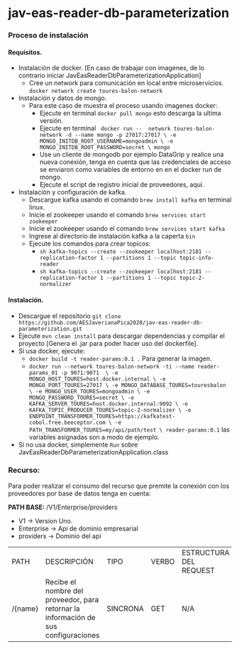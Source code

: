 # jav-eas-reader-db-parameterization

### Proceso de instalación

#### Requisitos.

* Instalación de docker. [En caso de trabajar con imagenes, de lo contrario iniciar JavEasReaderDbParameterizationApplication]
    * Cree un network para comunicación en local entre microservicios. `docker network create toures-balon-network`
* Instalación y datos de mongo.
    * Para este caso de muestra el proceso usando imagenes docker:
        * Ejecute en terminal `docker pull mongo` esto descarga la ultima versión.
        * Ejecute en terminal ` docker run --  network toures-balon-network -d --name mongo -p 27017:27017 \
                                   -e MONGO_INITDB_ROOT_USERNAME=mongoadmin \
                                   -e MONGO_INITDB_ROOT_PASSWORD=secret \
                                   mongo`
        * Use un cliente de mongodb por ejemplo DataGrip y realice una nueva conexión, tenga en cuenta que las credenciales de acceso se enviaron como variables de entorno en 
          en el docker run de mongo. 
        * Ejecute el script de registro inicial de proveedores, aqui.
* Instalación y configuración de kafka.
    * Descargue kafka usando el comando `brew install kafka` en terminal linux.
    * Inicie el zookeeper usando el comando `brew services start zookeeper`
    * Inicie el zookeeper usando el comando `brew services start kafka`
    * Ingrese al directorio de instalación kafka a la caperta `bin`
    * Ejecute los comandos para crear topicos:
        * `sh kafka-topics --create --zookeeper localhost:2181 --replication-factor 1 --partitions 1 --topic topic-info-reader`
        * `sh kafka-topics --create --zookeeper localhost:2181 --replication-factor 1 --partitions 1 --topic topic-2-normalizer`
    
#### Instalación.

* Descargue el repositorio `git clone https://github.com/AESJaverianaPica2020/jav-eas-reader-db-parameterization.git`
* Ejecute `mvn clean install` para descargar dependencias y compilar el proyecto [Genera el .jar para poder hacer uso del dockerfile].
* Si usa docker, ejecute:
    * `docker build -t reader-params:0.1 .` Para generar la imagen.
    * `docker run --network toures-balon-network -ti --name reader-params_01 -p 9071:9071  \
                                     -e MONGO_HOST_TOURES=host.docker.internal \
                                     -e MONGO_PORT_TOURES=27017 \
                                     -e MONGO_DATABASE_TOURES=touresbalon \
                                     -e MONGO_USER_TOURES=mongoadmin \
                                     -e MONGO_PASSWORD_TOURES=secret \
                                     -e KAFKA_SERVER_TOURES=host.docker.internal:9092 \
                                     -e KAFKA_TOPIC_PRODUCER_TOURES=topic-2-normalizer \
                                     -e ENDPOINT_TRANSFORMER_TOURES=https://kafkatest-cobol.free.beeceptor.com \
                                     -e PATH_TRANSFORMER_TOURES=my/api/path/test \
                                     reader-params:0.1` las variables asignadas son a modo de ejemplo.
* Si no usa docker, simplemente `Run` sobre JavEasReaderDbParameterizationApplication.class

### Recurso:

Para poder realizar el consumo del recurso que premite la conexión con los proveedores por base de datos tenga en cuenta:

**PATH BASE:** /V1/Enterprise/providers
* V1 -> Version Uno.
* Enterprise -> Api de dominio empresarial
* providers -> Dominio del api

<table>
    <tr>
        <td>PATH</td>
        <td>DESCRIPCIÓN</td>
        <td>TIPO</td>
        <td>VERBO</td>
        <td>ESTRUCTURA DEL REQUEST</td>
        <td>HTTP CODE OK</td>
        <td>HTTP CODES FAILED</td>
    </tr>
    <tr>
        <td>/{name}</td>
        <td>Recibe el nombre del proveedor, para retornar la información de sus configuraciones</td>
        <td>SINCRONA</td>
        <td>GET</td>
        <td>N/A</td>
        <td>200 - OK -</td>
        <td>
            500 - INTERNAL_SERVER_ERROR - Error interno el ejecución de proceso <br>
    </tr>
</table>
